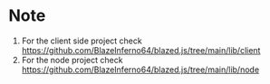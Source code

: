 # Note

1. For the client side project check https://github.com/BlazeInferno64/blazed.js/tree/main/lib/client
2. For the node project check https://github.com/BlazeInferno64/blazed.js/tree/main/lib/node
